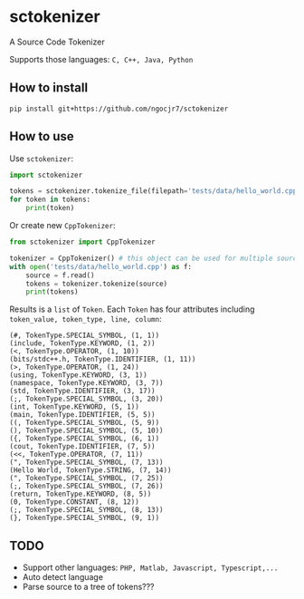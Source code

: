 # sctokenizer
A Source Code Tokenizer

Supports those languages: ```C, C++, Java, Python```

## How to install
```
pip install git+https://github.com/ngocjr7/sctokenizer
```

## How to use
Use ```sctokenizer```:
```python
import sctokenizer

tokens = sctokenizer.tokenize_file(filepath='tests/data/hello_world.cpp', lang='cpp')
for token in tokens:
    print(token)
```

Or create new ```CppTokenizer```:
```python
from sctokenizer import CppTokenizer

tokenizer = CppTokenizer() # this object can be used for multiple source files
with open('tests/data/hello_world.cpp') as f:
	source = f.read()
	tokens = tokenizer.tokenize(source)
	print(tokens)
```

Results is a ```list``` of ```Token```. Each ```Token``` has four attributes including ```token_value, token_type, line, column```:
```
(#, TokenType.SPECIAL_SYMBOL, (1, 1))
(include, TokenType.KEYWORD, (1, 2))
(<, TokenType.OPERATOR, (1, 10))
(bits/stdc++.h, TokenType.IDENTIFIER, (1, 11))
(>, TokenType.OPERATOR, (1, 24))
(using, TokenType.KEYWORD, (3, 1))
(namespace, TokenType.KEYWORD, (3, 7))
(std, TokenType.IDENTIFIER, (3, 17))
(;, TokenType.SPECIAL_SYMBOL, (3, 20))
(int, TokenType.KEYWORD, (5, 1))
(main, TokenType.IDENTIFIER, (5, 5))
((, TokenType.SPECIAL_SYMBOL, (5, 9))
(), TokenType.SPECIAL_SYMBOL, (5, 10))
({, TokenType.SPECIAL_SYMBOL, (6, 1))
(cout, TokenType.IDENTIFIER, (7, 5))
(<<, TokenType.OPERATOR, (7, 11))
(", TokenType.SPECIAL_SYMBOL, (7, 13))
(Hello World, TokenType.STRING, (7, 14))
(", TokenType.SPECIAL_SYMBOL, (7, 25))
(;, TokenType.SPECIAL_SYMBOL, (7, 26))
(return, TokenType.KEYWORD, (8, 5))
(0, TokenType.CONSTANT, (8, 12))
(;, TokenType.SPECIAL_SYMBOL, (8, 13))
(}, TokenType.SPECIAL_SYMBOL, (9, 1))
```

## TODO
* Support other languages: ```PHP, Matlab, Javascript, Typescript,...```
* Auto detect language
* Parse source to a tree of tokens???
